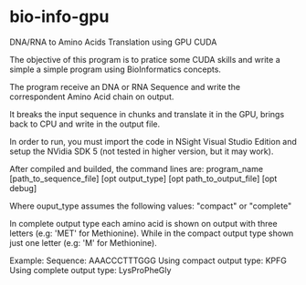 bio-info-gpu
============

DNA/RNA to Amino Acids Translation using GPU CUDA

The objective of this program is to pratice some CUDA skills and write a simple a simple program using BioInformatics concepts.

The program receive an DNA or RNA Sequence and write the correspondent Amino Acid chain on output.

It breaks the input sequence in chunks and translate it in the GPU, brings back to CPU and write in the output file.

In order to run, you must import the code in NSight Visual Studio Edition and setup the NVidia SDK 5 (not tested in higher version, but it may work).

After compiled and builded, the command lines are:
program_name [path_to_sequence_file] [opt output_type] [opt path_to_output_file] [opt debug]

Where ouput_type assumes the following values: "compact" or "complete"

In complete output type each amino acid is shown on output with three letters (e.g: 'MET' for Methionine).
While in the compact output type shown just one letter (e.g: 'M' for Methionine).

Example:
Sequence: AAACCCTTTGGG
Using compact output type: KPFG
Using complete output type: LysProPheGly
